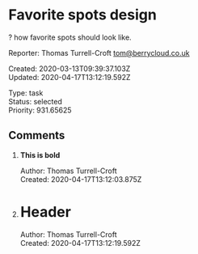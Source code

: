 # Favorite spots design

? how favorite spots should look like.

Reporter: Thomas Turrell-Croft <tom@berrycloud.co.uk>  

Created: 2020-03-13T09:39:37.103Z  
Updated: 2020-04-17T13:12:19.592Z

Type: task  
Status: selected  
Priority: 931.65625

## Comments
1.  **This is bold**

    Author: Thomas Turrell-Croft  
    Created: 2020-04-17T13:12:03.875Z  

2.  # Header

    Author: Thomas Turrell-Croft  
    Created: 2020-04-17T13:12:19.592Z  

